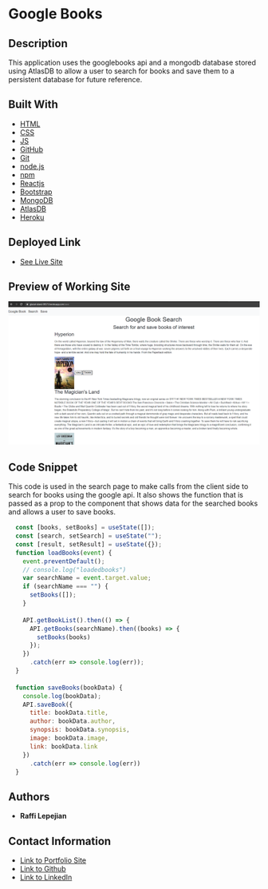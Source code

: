 # Google Books

## Description
This application uses the googlebooks api and a mongodb database stored using AtlasDB to allow a user to search for books and save them to a persistent database for future reference.

## Built With

* [HTML](https://developer.mozilla.org/en-US/docs/Web/HTML)
* [CSS](https://developer.mozilla.org/en-US/docs/Web/CSS)
* [JS](https://www.javascript.com/)
* [GitHub](https://github.com/)
* [Git](https://git-scm.com/)
* [node.js](https://nodejs.org/en/)
* [npm](https://www.npmjs.com/)
* [Reactjs](https://reactjs.org/)
* [Bootstrap](https://getbootstrap.com/)
* [MongoDB](https://www.mongodb.com/)
* [AtlasDB](https://www.mongodb.com/cloud/atlas)
* [Heroku](https://dashboard.heroku.com/apps)

## Deployed Link

* [See Live Site](https://glacial-island-99571.herokuapp.com/)

## Preview of Working Site

![Image](./preview.png)

## Code Snippet
This code is used in the search page to make calls from the client side to search for books using the google api. It also shows the function that is passed as a prop to the component that shows data for the searched books and allows a user to save books.

```javascript
  const [books, setBooks] = useState([]);
  const [search, setSearch] = useState("");
  const [result, setResult] = useState({});
  function loadBooks(event) {
    event.preventDefault();
    // console.log("loadedbooks")
    var searchName = event.target.value;
    if (searchName === "") {
      setBooks([]);
    }

    API.getBookList().then(() => {
      API.getBooks(searchName).then((books) => {
        setBooks(books)
      });
    })
      .catch(err => console.log(err));
  }

  function saveBooks(bookData) {
    console.log(bookData);
    API.saveBook({
      title: bookData.title,
      author: bookData.author,
      synopsis: bookData.synopsis,
      image: bookData.image,
      link: bookData.link
    })
      .catch(err => console.log(err))
  }
```

## Authors

* **Raffi Lepejian** 

## Contact Information

- [Link to Portfolio Site](https://rslepejian.github.io/react-portfolio/#/)
- [Link to Github](https://github.com/rslepejian)
- [Link to LinkedIn](https://linkedin.com/in/raffi-lepejian-071876153)
